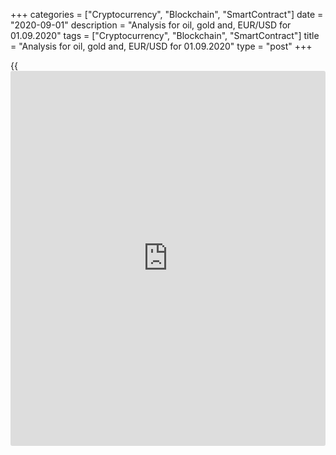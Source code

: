 +++
categories = ["Cryptocurrency", "Blockchain", "SmartContract"]
date = "2020-09-01"
description = "Analysis for oil, gold and, EUR/USD for 01.09.2020"
tags = ["Cryptocurrency", "Blockchain", "SmartContract"]
title = "Analysis for oil, gold and, EUR/USD for 01.09.2020"
type = "post"
+++

{{<iframe id="large-banner" src="https://www.bounty.group/#slide=16.0" width="100%" height="600" scrolling="no" style="border: 0px solid rgb(216, 221, 230); border-radius: 3px;">}}

September 1, 2020

September 1, 2020

Analysis for oil, gold and, EUR/USD for 01.09.2020Alex Rodionov

##  **Oil price forecast** **for** **today:** ** **USCrude****
******analysis**

Oil continues growing in value and hits new local high in the medium-
term uptrend. The buy target is Target Zone 6 [49.17 – 48.42]. Hold up
long trades entered in the broken-out TZ 5 and enter new purchases on
the correction to the trend key support [37.34 — 36.72].

![LiteForex: Analysis for oil, gold and, EUR/USD for 01.09.2020][1]

The short-term oil trend is up. The primary upside target is Gold Zone
[45.04 – 44.67]. The intermediate target is the zone of ½ of the whole
margin, drawn up from the low of August 7.

In the previous trading recommendations, I suggested buying in the
broken-out Additional Zone [42.70 - 42.55] and in the new one [42.00 -
41.84]. Today, I recommend holding the purchases up to the target or
entering new ones according to the pattern in the zone of [42.00 –
41.84].

It is not relevant to sell oil now.

![LiteForex: Analysis for oil, gold and, EUR/USD for 01.09.2020][2]

###  **[USCrude][3]Trading ideas for today:**

  1. Hold up buy trades entered in Additional Zone [42.70 - 42.55]. TakeProfit: Intermediary Zone [44.41 - 44.10]. StopLoss: according to the pattern rules.
  2. Hold up buy trades entered in Additional Zone [42.00 - 41.84]. TakeProfit: Intermediary Zone [44.41 - 44.10]. StopLoss: according to the pattern rules.

* * *

##  **Gold price forecast for today: XAUUSD analysis**

Gold price broke out the flat zone [1958 – 1913] upside. When the price
is corrected down to level [1958 – 1949], it will be relevant to open
middle-term buy positions with a target at the high of August 18 and
Target Zone 2 [2044.9 — 2036.2].

![LiteForex: Analysis for oil, gold and, EUR/USD for 01.09.2020][4]

The short-term trend is up. The price is now getting close to the trend
target, Target Zone [2005.1 – 1995.8]. Today, I suggest entering
purchases on the correction in the strong support zone:

  1. Additional Zone [1966.6 - 1964.3]

  2. Intermediary Zone [1943.4 - 1938.7].

Expect the test of the above zones and look for a buy pattern. It will
be relevant to sell gold when at least one of the support zones is
broken out with the consolidation below.

![LiteForex: Analysis for oil, gold and, EUR/USD for 01.09.2020][5]

###  **[XAUUSD][6] Trading ideas for today:**

  1. Buy according to the pattern in Additional Zone [1966.6 - 1964.3]. TakeProfit: Target Zone [2005.1 - 1995.8]. StopLoss: according to the pattern rules.

  2. Buy according to the pattern in Intermediary Zone [1943.4 - 1938.7]. TakeProfit: Target Zone [2005.1 - 1995.8]. StopLoss: according to the pattern rules.

* * *

##  **Euro/Dollar forecast for today: EURUSD analysis**

The EUR/USD broke through the local high yesterday trading in the
middle-term uptrend. Next, the price broke out and consolidated above
Target Zone 4 [1.1914 – 1.1896]. The next growth target is Target Zone 5
[1.2096 — 1.2078].

![LiteForex: Analysis for oil, gold and, EUR/USD for 01.09.2020][7]

Let us switch to a shorter timeframe and explore the short-term trend.
The EUR/USD is trading up. Yesterday, the price reached Target Zone
[1.1954 – 1.1936], thereby working out the primary upward scenario.

Today, we shall see if buyers will consolidate the price above Target
Zone. If they do, the next buy target will be Gold Zone [1.2036 –
1.2027].

It is relevant to enter new purchases according to the patterns in the
strong support zones on the correction. The intermediate target will be
today’s high.

![LiteForex: Analysis for oil, gold and, EUR/USD for 01.09.2020][8]

###  **[EURUSD][9] Trading ideas for today:**

  1. Buy according to the pattern in Additional Zone [1.1947 - 1.1942]. TakeProfit: 1.2000, Gold Zone [1.2036 - 1.2027]. StopLoss: according to the pattern rules.

  2. Buy according to the pattern in Intermediary Zone [1.1897 - 1.1887]. TakeProfit: 1.2000, Gold Zone [1.2036 - 1.2027]. StopLoss: according to the pattern rules.

> IZ - Intermediary Zone: responsible for the price momentum reversing

>

> TZ - Target Zone: a zone that is 75% likely to be reached after IZ
breakout.

>

> GZ - Gold Zone: zone in the medium-term momentum.

>

> All zones are calculated based on the average [daily](https://www.fintecher.org/2020/03/03/forex-trading-daily-strategy/) price of the
instrument and margin requirements of the futures.

* * *

P.S. Did you like my article? Share it in social networks: it will be
the best “thank you" :)

Ask me questions and comment below. I’ll be glad to answer your
questions and give necessary explanations.

 **Useful links:**

  * I recommend trying to trade with a reliable broker [here][10]. The system allows you to trade by yourself or copy successful traders from all across the globe.
  * Use my promo-code BLOG for getting deposit bonus 50% on LiteForex platform. Just enter this code in the appropriate field while [depositing][11] your trading account.
  * Telegram channel with high-quality analytics, Forex reviews, training articles, and other useful things for traders <t.me/liteforex>

## Price chart of EURUSD in real time mode

![Analysis for oil, gold and, EUR/USD for 01.09.2020][12]

The content of this article reflects the author’s opinion and does not
necessarily reflect the official position of LiteForex. The material
published on this page is provided for informational purposes only and
should not be considered as the provision of investment advice for the
purposes of Directive 2004/39/EC.

Rate this article:

{{value}}

( {{count}} {{title}} )

   1. cdn.liteforex.com/cache/uploads/blog_post/commodities/analytics/WTI_analysis_010920_1.png?w=30&s=aa5c75a0834ea77b4f3bf165b17b95fa
   2. cdn.liteforex.com/cache/uploads/blog_post/commodities/analytics/WTI_analysis_010920_2.png?w=30&s=a9db33349aa089bd21b3a7ba804326d1
   3. my.liteforex.com/trading?type=oil
   4. cdn.liteforex.com/cache/uploads/blog_post/commodities/analytics/XAUUSD_analysis_010920_1.png?w=30&s=316cbde7ea86a1b0aba5a015c990226d
   5. cdn.liteforex.com/cache/uploads/blog_post/commodities/analytics/XAUUSD_analysis_010920_2.png?w=30&s=c015888df9df1984117bca40f4da958b
   6. my.liteforex.com/trading/chart?symbol=XAUUSD
   7. cdn.liteforex.com/cache/uploads/blog_post/commodities/analytics/EURUSD_analysis_010920_1.png?w=30&s=a904128817aa001e06fe9e68c7924e4a
   8. cdn.liteforex.com/cache/uploads/blog_post/commodities/analytics/EURUSD_analysis_010920_2.png?w=30&s=607888e23f7d2e01ef0cfa6f0a77fd8b
   9. my.liteforex.com/trading/chart?symbol=EURUSD
   10. my.liteforex.com/?category=analysts-opinions&slug=analysis-for-oil-gold-and-eurusd-for-01092020&openPopup=%2Fregistration%2Fpopup&utm_source=blog&utm_medium=article&utm_campaign=bonus
   11. my.liteforex.com/deposit/?category=analysts-opinions&slug=analysis-for-oil-gold-and-eurusd-for-01092020&promo_code=BLOG&utm_source=blog&utm_medium=article&utm_campaign=bonus
   12. cdn.liteforex.com/cache/uploads/blog_post/commodities/eur_09.jpeg?q=75&w=1000&s=fc1cb30702d3b78322923111cbcb8dc3